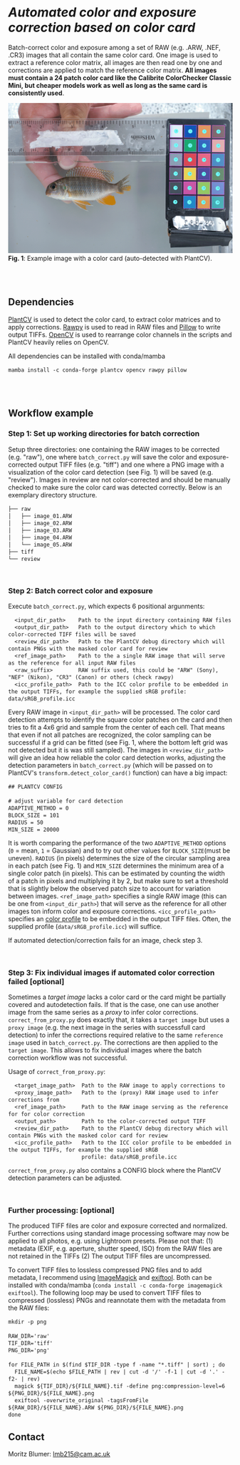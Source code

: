 # _Automated color and exposure correction based on color card_

Batch-correct color and exposure among a set of RAW (e.g. .ARW, .NEF, .CR3) images that all contain the same color card. One image is used to extract a reference color matrix,  all images are then read one by one and corrections are applied to match the reference color matrix. **All images must contain a 24 patch color card like the Calibrite ColorChecker Classic Mini, but cheaper models work as well as long as the same card is consistently used**.

![example_image](assets/example_image.png)
**Fig. 1**: Example image with a color card (auto-detected with PlantCV). 

<br />
<br />

## Dependencies
[PlantCV](https://github.com/danforthcenter/plantcv) is used to detect the color card, to extract color matrices and to apply corrections. [Rawpy](https://github.com/letmaik/rawpy) is used to read in RAW files and [Pillow](https://github.com/python-pillow/Pillow) to write output TIFFs. [OpenCV](https://github.com/opencv/opencv) is used to rearrange color channels in the scripts and PlantCV heavily relies on OpenCV.

All dependencies can be installed with conda/mamba

```
mamba install -c conda-forge plantcv opencv rawpy pillow 
```
<br />
<br />

## Workflow example

###  Step 1:  Set up working directories for batch correction

Setup three directories: one containing the RAW images to be corrected (e.g. "raw"), one where ```batch_correct.py``` will save the color and exposure-corrected output TIFF files (e.g. "tiff") and one where a PNG image with a visualization of the color card detection (see Fig. 1) will be saved (e.g. "review"). Images in review are not color-corrected and should be manually checked to make sure the color card was detected correctly. Below is an exemplary directory structure.
```
├── raw
│   ├── image_01.ARW
│   ├── image_02.ARW
│   ├── image_03.ARW
│   ├── image_04.ARW
│   └── image_05.ARW
├── tiff
└── review
```
<br />

###  Step 2:  Batch correct color and exposure

Execute ```batch_correct.py```, which expects 6 positional argunments:

```
  <input_dir_path>    Path to the input directory containing RAW files
  <output_dir_path>   Path to the output directory which to which color-corrected TIFF files will be saved
  <review_dir_path>   Path to the PlantCV debug directory which will contain PNGs with the masked color card for review
  <ref_image_path>    Path to the a single RAW image that will serve as the reference for all input RAW files
  <raw_suffix>        RAW suffix used, this could be "ARW" (Sony), "NEF" (Nikon), "CR3" (Canon) or others (check rawpy)
  <icc_profile_path>  Path to the ICC color profile to be embedded in the output TIFFs, for example the supplied sRGB profile: data/sRGB_profile.icc
```

Every RAW image in ```<input_dir_path>``` will be processed. The color card detection attempts to identify the square color patches on the card and then tries to fit a 4x6 grid and sample from the center of each cell. That means that even if not all patches are recognized, the color sampling can be successful if a grid can be fitted (see Fig. 1, where the bottom left grid was not detected but it is was still sampled). The images in ```<review_dir_path>``` will give an idea how reliable the color card detection works, adjusting the detection parameters in ```batch_correct.py``` (which will be passed on to PlantCV's ```transform.detect_color_card()``` function) can have a big impact:

```
## PLANTCV CONFIG

# adjust variable for card detection
ADAPTIVE_METHOD = 0
BLOCK_SIZE = 101
RADIUS = 50
MIN_SIZE = 20000
```

It is worth comparing the performance of the two ```ADAPTIVE_METHOD``` options (```0``` = mean, ```1``` = Gaussian) and to try out other values for ```BLOCK_SIZE```(must be uneven). ```RADIUS``` (in pixels) determines the size of the circular sampling area in each patch (see Fig. 1) and ```MIN_SIZE``` determines the minimum area of a single color patch (in pixels). This can be estimated by counting the width of a patch in pixels and multiplying it by 2, but make sure to set a threshold that is slightly below the observed patch size to account for variation between images. 
```<ref_image_path>``` specifies a single RAW image (this can be one from ```<input_dir_path>```) that will serve as the reference for all other images ton inform color and exposure corrections. ```<icc_profile_path>``` specifies an [color profile](https://en.wikipedia.org/wiki/ICC_profile) to be embedded in the output TIFF files. Often, the supplied profile (```data/sRGB_profile.icc```) will suffice.

If automated detection/correction fails for an image, check step 3.


<br />

###  Step 3:  Fix individual images if automated color correction failed [optional]

Sometimes a *target image* lacks a color card or the card might be partially covered and autodetection fails. If that is the case, one can use another image from the same series as a *proxy* to infer color corrections. ```correct_from_proxy.py``` does exactly that, it takes a ```target image``` but uses a ```proxy image``` (e.g. the next image in the series with successfull card detection) to infer the corrections required relative to the same ```reference image``` used in ```batch_correct.py```. The corrections are then applied to the ```target image```. This allows to fix individual images where the batch correction workflow was not successful.

Usage of ```correct_from_proxy.py```:

```
  <target_image_path>  Path to the RAW image to apply corrections to
  <proxy_image_path>   Path to the (proxy) RAW image used to infer corrections from
  <ref_image_path>     Path to the RAW image serving as the reference for for color correction
  <output_path>        Path to the color-corrected output TIFF
  <review_dir_path>    Path to the PlantCV debug directory which will contain PNGs with the masked color card for review
  <icc_profile_path>   Path to the ICC color profile to be embedded in the output TIFFs, for example the supplied sRGB
                       profile: data/sRGB_profile.icc
```

```correct_from_proxy.py``` also contains a CONFIG block where the PlantCV detection parameters can be adjusted.


<br />

###  Further processing: [optional] 

The produced TIFF files are color and exposure corrected and normalized. Further corrections using standard image processing software may now be applied to all photos, e.g. using Lightroom presets. 
Please not that: 
(1) metadata (EXIF, e.g. aperture, shutter speed, ISO) from the RAW files are not retained in the TIFFs
(2) The output TIFF files are uncompressed.

To convert TIFF files to lossless compressed PNG files and to add metadata, I recommend using [ImageMagick](https://imagemagick.org/index.php) and [exiftool](https://exiftool.org). Both can be installed with conda/mamba (```conda install -c conda-forge imagemagick exiftool```). The following loop may be used to convert TIFF files to compressed (lossless) PNGs and reannotate them with the metadata from the RAW files:

```
mkdir -p png

RAW_DIR='raw'
TIF_DIR='tiff'
PNG_DIR='png'

for FILE_PATH in $(find $TIF_DIR -type f -name "*.tiff" | sort) ; do
  FILE_NAME=$(echo $FILE_PATH | rev | cut -d '/' -f-1 | cut -d '.' -f2- | rev)
  magick ${TIF_DIR}/${FILE_NAME}.tif -define png:compression-level=6 ${PNG_DIR}/${FILE_NAME}.png
  exiftool -overwrite_original -tagsFromFile ${RAW_DIR}/${FILE_NAME}.ARW ${PNG_DIR}/${FILE_NAME}.png
done
```

## Contact

Moritz Blumer: lmb215@cam.ac.uk


